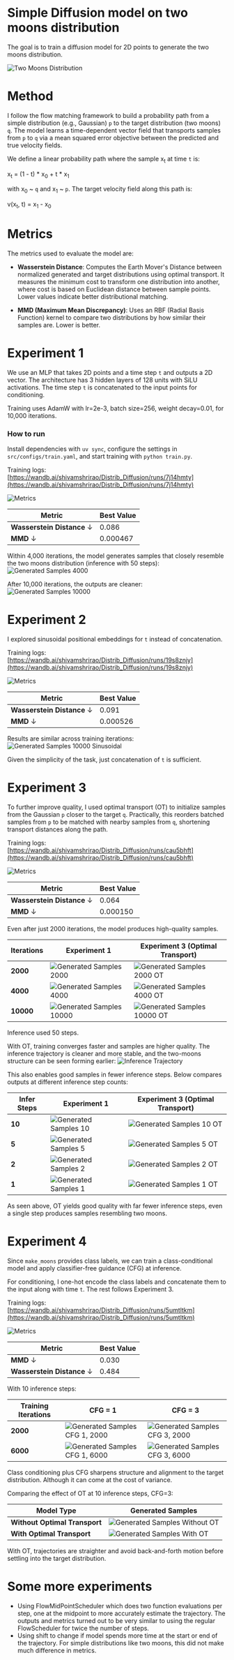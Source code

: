 # Simple Diffusion model on two moons distribution

The goal is to train a diffusion model for 2D points to generate the two moons distribution.

![Two Moons Distribution](images/two_moons.png)

# Method

I follow the flow matching framework to build a probability path from a simple distribution (e.g., Gaussian) `p` to the target distribution (two moons) `q`. The model learns a time-dependent vector field that transports samples from `p` to `q` via a mean squared error objective between the predicted and true velocity fields.

We define a linear probability path where the sample x<sub>t</sub> at time `t` is:

x<sub>t</sub> = (1 - t) * x<sub>0</sub> + t * x<sub>1</sub>

with x<sub>0</sub> ~ `q` and x<sub>1</sub> ~ `p`. The target velocity field along this path is:

v(x<sub>t</sub>, t) = x<sub>1</sub> - x<sub>0</sub>

# Metrics

The metrics used to evaluate the model are:

- **Wasserstein Distance**: Computes the Earth Mover's Distance between normalized generated and target distributions using optimal transport. It measures the minimum cost to transform one distribution into another, where cost is based on Euclidean distance between sample points. Lower values indicate better distributional matching.

- **MMD (Maximum Mean Discrepancy)**: Uses an RBF (Radial Basis Function) kernel to compare two distributions by how similar their samples are. Lower is better.

# Experiment 1

We use an MLP that takes 2D points and a time step `t` and outputs a 2D vector. The architecture has 3 hidden layers of 128 units with SiLU activations. The time step `t` is concatenated to the input points for conditioning.

Training uses AdamW with lr=2e-3, batch size=256, weight decay=0.01, for 10,000 iterations.

### How to run
Install dependencies with `uv sync`, configure the settings in `src/configs/train.yaml`, and start training with `python train.py`.


Training logs: [https://wandb.ai/shivamshrirao/Distrib_Diffusion/runs/7j14hmty](https://wandb.ai/shivamshrirao/Distrib_Diffusion/runs/7j14hmty)

![Metrics](images/Experiment_1_metrics.png)

| Metric | Best Value |
|--------|------------|
| **Wasserstein Distance** ↓ | 0.086 |
| **MMD** ↓ | 0.000467 |


Within 4,000 iterations, the model generates samples that closely resemble the two moons distribution (inference with 50 steps):
![Generated Samples 4000](images/media_images_FlowScheduler_steps_50_4000_908ce1792dbc7cf92c88.png)

After 10,000 iterations, the outputs are cleaner:
![Generated Samples 10000](images/media_images_FlowScheduler_steps_50_10000_1205693cb2350ffd003c.png)

# Experiment 2

I explored sinusoidal positional embeddings for `t` instead of concatenation.

Training logs: [https://wandb.ai/shivamshrirao/Distrib_Diffusion/runs/19s8znjy](https://wandb.ai/shivamshrirao/Distrib_Diffusion/runs/19s8znjy)

![Metrics](images/Experiment_2_metrics.png)

| Metric | Best Value |
|--------|------------|
| **Wasserstein Distance** ↓ | 0.091 |
| **MMD** ↓ | 0.000526 |


Results are similar across training iterations:
![Generated Samples 10000 Sinusoidal](images/media_images_FlowScheduler_steps_50_10000_6e7c79790cec4f991f48.png)

Given the simplicity of the task, just concatenation of `t` is sufficient.

# Experiment 3

To further improve quality, I used optimal transport (OT) to initialize samples from the Gaussian `p` closer to the target `q`. Practically, this reorders batched samples from `p` to be matched with nearby samples from `q`, shortening transport distances along the path.

Training logs: [https://wandb.ai/shivamshrirao/Distrib_Diffusion/runs/cau5bhft](https://wandb.ai/shivamshrirao/Distrib_Diffusion/runs/cau5bhft)

![Metrics](images/Experiment_3_metrics.png)

| Metric | Best Value |
|--------|------------|
| **Wasserstein Distance** ↓ | 0.064 |
| **MMD** ↓ | 0.000150 |


Even after just 2000 iterations, the model produces high-quality samples.

| Iterations | **Experiment 1**                                                                                      | **Experiment 3 (Optimal Transport)**                                                                     |
| ---------- | ------------------------------------------------------------------------------------------------------ | -------------------------------------------------------------------------------------------------------- |
| **2000**   | ![Generated Samples 2000](images/media_images_FlowScheduler_steps_50_2000_49999de194c5bfae9721.png)   | ![Generated Samples 2000 OT](images/media_images_FlowScheduler_steps_50_2000_ea36aeb3f1a7dda12afa.png)  |
| **4000**   | ![Generated Samples 4000](images/media_images_FlowScheduler_steps_50_4000_908ce1792dbc7cf92c88.png)   | ![Generated Samples 4000 OT](images/media_images_FlowScheduler_steps_50_4000_589a7f0c3f2bf35c879c.png)  |
| **10000**  | ![Generated Samples 10000](images/media_images_FlowScheduler_steps_50_10000_1205693cb2350ffd003c.png) | ![Generated Samples 10000 OT](images/media_images_FlowScheduler_steps_50_10000_44c21fd9290d5ac8093e.png) |

Inference used 50 steps.

With OT, training converges faster and samples are higher quality. The inference trajectory is cleaner and more stable, and the two-moons structure can be seen forming earlier:
![Inference Trajectory](images/media_images_FlowScheduler_steps_50_10000_44c21fd9290d5ac8093e.png)

This also enables good samples in fewer inference steps. Below compares outputs at different inference step counts:

| Infer Steps | **Experiment 1**                                                                                  | **Experiment 3 (Optimal Transport)**                                                                 |
| ----------- | -------------------------------------------------------------------------------------------------- | ---------------------------------------------------------------------------------------------------- |
| **10**      | ![Generated Samples 10](images/media_images_FlowScheduler_steps_10_10000_76b10b84062e68d3a904.png) | ![Generated Samples 10 OT](images/media_images_FlowScheduler_steps_10_10000_6f4a1e39450fee01d4ce.png) |
| **5**       | ![Generated Samples 5](images/media_images_FlowScheduler_steps_5_10000_bffe83751bf65c6c8caf.png)   | ![Generated Samples 5 OT](images/media_images_FlowScheduler_steps_5_10000_c407795028026f12cc56.png)   |
| **2**       | ![Generated Samples 2](images/media_images_FlowScheduler_steps_2_10000_a340c2e9b8916165b085.png)   | ![Generated Samples 2 OT](images/media_images_FlowScheduler_steps_2_10000_a2e8346d35c25ad7a43f.png)   |
| **1**       | ![Generated Samples 1](images/media_images_FlowScheduler_steps_1_9900_efecec1af5e6582d2f3d.png)    | ![Generated Samples 1 OT](images/media_images_FlowScheduler_steps_1_9900_c54e5e03d57025062215.png)    |

As seen above, OT yields good quality with far fewer inference steps, even a single step produces samples resembling two moons.

# Experiment 4

Since `make_moons` provides class labels, we can train a class-conditional model and apply classifier-free guidance (CFG) at inference.

For conditioning, I one-hot encode the class labels and concatenate them to the input along with time `t`. The rest follows Experiment 3.

Training logs: [https://wandb.ai/shivamshrirao/Distrib_Diffusion/runs/5umtltkm](https://wandb.ai/shivamshrirao/Distrib_Diffusion/runs/5umtltkm)

![Metrics](images/Experiment_4_metrics.png)

| Metric | Best Value |
|--------|------------|
| **MMD** ↓ | 0.030 |
| **Wasserstein Distance** ↓ | 0.484 |

With 10 inference steps:

| Training Iterations | **CFG = 1**                                                                                 | **CFG = 3**                                                                                 |
| ------------------- | -------------------------------------------------------------------------------------------- | ------------------------------------------------------------------------------------------- |
| **2000**            | ![Generated Samples CFG 1, 2000](images/media_images_FlowScheduler_steps_10_2000_b15fdb29822b0397fa57.png) | ![Generated Samples CFG 3, 2000](images/media_images_FlowScheduler_steps_10_2000_6ff7b002cb0832920634.png) |
| **6000**            | ![Generated Samples CFG 1, 6000](images/media_images_FlowScheduler_steps_10_6000_e6108afc4765a16cb866.png) | ![Generated Samples CFG 3, 6000](images/media_images_FlowScheduler_steps_10_6000_e683bccfd383077f938f.png) |

Class conditioning plus CFG sharpens structure and alignment to the target distribution. Although it can come at the cost of variance.

Comparing the effect of OT at 10 inference steps, CFG=3:

| **Model Type**              | **Generated Samples**                                                                 |
| --------------------------- | ------------------------------------------------------------------------------------- |
| **Without Optimal Transport** | ![Generated Samples Without OT](images/media_images_FlowScheduler_steps_10_10000_9e11ad5287770282ecc8.png) |
| **With Optimal Transport**    | ![Generated Samples With OT](images/media_images_FlowScheduler_steps_10_10000_6ac187cc4d76e154ede5.png)     |

With OT, trajectories are straighter and avoid back-and-forth motion before settling into the target distribution.

# Some more experiments
- Using FlowMidPointScheduler which does two function evaluations per step, one at the midpoint to more accurately estimate the trajectory. The outputs and metrics turned out to be very similar to using the regular FlowScheduler for twice the number of steps.
- Using shift to change if model spends more time at the start or end of the trajectory. For simple distributions like two moons, this did not make much difference in metrics.